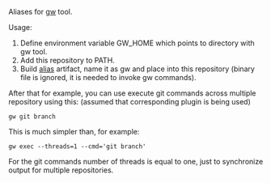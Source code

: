 Aliases for [gw](https://github.com/gdubw/gdub/blob/master/bin/gw) tool.

Usage:
1. Define environment variable GW_HOME which points to directory with gw tool.
2. Add this repository to PATH.
3. Build [alias](https://github.com/yantonov/alias) artifact, name it as gw and place into this repository 
(binary file is ignored, it is needed to invoke gw commands).

After that for example, you can use execute git commands across multiple repository using this:
(assumed that corresponding plugin is being used)

```
gw git branch
```
This is much simpler than, for example:
```
gw exec --threads=1 --cmd='git branch'
```


For the git commands number of threads is equal to one, just to synchronize output for multiple repositories.
